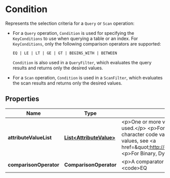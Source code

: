 

# Condition

<p>Represents the selection criteria for a <code>Query</code> or <code>Scan</code> operation:</p> <ul> <li> <p>For a <code>Query</code> operation, <code>Condition</code> is used for specifying the <code>KeyConditions</code> to use when querying a table or an index. For <code>KeyConditions</code>, only the following comparison operators are supported:</p> <p> <code>EQ | LE | LT | GE | GT | BEGINS_WITH | BETWEEN</code> </p> <p> <code>Condition</code> is also used in a <code>QueryFilter</code>, which evaluates the query results and returns only the desired values.</p> </li> <li> <p>For a <code>Scan</code> operation, <code>Condition</code> is used in a <code>ScanFilter</code>, which evaluates the scan results and returns only the desired values.</p> </li> </ul>

## Properties

| Name | Type | Description | Notes |
|------------ | ------------- | ------------- | -------------|
|**attributeValueList** | [**List&lt;AttributeValue&gt;**](AttributeValue.md) | &lt;p&gt;One or more values to evaluate against the supplied attribute. The number of values in the list depends on the &lt;code&gt;ComparisonOperator&lt;/code&gt; being used.&lt;/p&gt; &lt;p&gt;For type Number, value comparisons are numeric.&lt;/p&gt; &lt;p&gt;String value comparisons for greater than, equals, or less than are based on ASCII character code values. For example, &lt;code&gt;a&lt;/code&gt; is greater than &lt;code&gt;A&lt;/code&gt;, and &lt;code&gt;a&lt;/code&gt; is greater than &lt;code&gt;B&lt;/code&gt;. For a list of code values, see &lt;a href&#x3D;\&quot;http://en.wikipedia.org/wiki/ASCII#ASCII_printable_characters\&quot;&gt;http://en.wikipedia.org/wiki/ASCII#ASCII_printable_characters&lt;/a&gt;.&lt;/p&gt; &lt;p&gt;For Binary, DynamoDB treats each byte of the binary data as unsigned when it compares binary values.&lt;/p&gt; |  [optional] |
|**comparisonOperator** | **ComparisonOperator** | &lt;p&gt;A comparator for evaluating attributes. For example, equals, greater than, less than, etc.&lt;/p&gt; &lt;p&gt;The following comparison operators are available:&lt;/p&gt; &lt;p&gt; &lt;code&gt;EQ | NE | LE | LT | GE | GT | NOT_NULL | NULL | CONTAINS | NOT_CONTAINS | BEGINS_WITH | IN | BETWEEN&lt;/code&gt; &lt;/p&gt; &lt;p&gt;The following are descriptions of each comparison operator.&lt;/p&gt; &lt;ul&gt; &lt;li&gt; &lt;p&gt; &lt;code&gt;EQ&lt;/code&gt; : Equal. &lt;code&gt;EQ&lt;/code&gt; is supported for all data types, including lists and maps.&lt;/p&gt; &lt;p&gt; &lt;code&gt;AttributeValueList&lt;/code&gt; can contain only one &lt;code&gt;AttributeValue&lt;/code&gt; element of type String, Number, Binary, String Set, Number Set, or Binary Set. If an item contains an &lt;code&gt;AttributeValue&lt;/code&gt; element of a different type than the one provided in the request, the value does not match. For example, &lt;code&gt;{\&quot;S\&quot;:\&quot;6\&quot;}&lt;/code&gt; does not equal &lt;code&gt;{\&quot;N\&quot;:\&quot;6\&quot;}&lt;/code&gt;. Also, &lt;code&gt;{\&quot;N\&quot;:\&quot;6\&quot;}&lt;/code&gt; does not equal &lt;code&gt;{\&quot;NS\&quot;:[\&quot;6\&quot;, \&quot;2\&quot;, \&quot;1\&quot;]}&lt;/code&gt;.&lt;/p&gt; &lt;p/&gt; &lt;/li&gt; &lt;li&gt; &lt;p&gt; &lt;code&gt;NE&lt;/code&gt; : Not equal. &lt;code&gt;NE&lt;/code&gt; is supported for all data types, including lists and maps.&lt;/p&gt; &lt;p&gt; &lt;code&gt;AttributeValueList&lt;/code&gt; can contain only one &lt;code&gt;AttributeValue&lt;/code&gt; of type String, Number, Binary, String Set, Number Set, or Binary Set. If an item contains an &lt;code&gt;AttributeValue&lt;/code&gt; of a different type than the one provided in the request, the value does not match. For example, &lt;code&gt;{\&quot;S\&quot;:\&quot;6\&quot;}&lt;/code&gt; does not equal &lt;code&gt;{\&quot;N\&quot;:\&quot;6\&quot;}&lt;/code&gt;. Also, &lt;code&gt;{\&quot;N\&quot;:\&quot;6\&quot;}&lt;/code&gt; does not equal &lt;code&gt;{\&quot;NS\&quot;:[\&quot;6\&quot;, \&quot;2\&quot;, \&quot;1\&quot;]}&lt;/code&gt;.&lt;/p&gt; &lt;p/&gt; &lt;/li&gt; &lt;li&gt; &lt;p&gt; &lt;code&gt;LE&lt;/code&gt; : Less than or equal. &lt;/p&gt; &lt;p&gt; &lt;code&gt;AttributeValueList&lt;/code&gt; can contain only one &lt;code&gt;AttributeValue&lt;/code&gt; element of type String, Number, or Binary (not a set type). If an item contains an &lt;code&gt;AttributeValue&lt;/code&gt; element of a different type than the one provided in the request, the value does not match. For example, &lt;code&gt;{\&quot;S\&quot;:\&quot;6\&quot;}&lt;/code&gt; does not equal &lt;code&gt;{\&quot;N\&quot;:\&quot;6\&quot;}&lt;/code&gt;. Also, &lt;code&gt;{\&quot;N\&quot;:\&quot;6\&quot;}&lt;/code&gt; does not compare to &lt;code&gt;{\&quot;NS\&quot;:[\&quot;6\&quot;, \&quot;2\&quot;, \&quot;1\&quot;]}&lt;/code&gt;.&lt;/p&gt; &lt;p/&gt; &lt;/li&gt; &lt;li&gt; &lt;p&gt; &lt;code&gt;LT&lt;/code&gt; : Less than. &lt;/p&gt; &lt;p&gt; &lt;code&gt;AttributeValueList&lt;/code&gt; can contain only one &lt;code&gt;AttributeValue&lt;/code&gt; of type String, Number, or Binary (not a set type). If an item contains an &lt;code&gt;AttributeValue&lt;/code&gt; element of a different type than the one provided in the request, the value does not match. For example, &lt;code&gt;{\&quot;S\&quot;:\&quot;6\&quot;}&lt;/code&gt; does not equal &lt;code&gt;{\&quot;N\&quot;:\&quot;6\&quot;}&lt;/code&gt;. Also, &lt;code&gt;{\&quot;N\&quot;:\&quot;6\&quot;}&lt;/code&gt; does not compare to &lt;code&gt;{\&quot;NS\&quot;:[\&quot;6\&quot;, \&quot;2\&quot;, \&quot;1\&quot;]}&lt;/code&gt;.&lt;/p&gt; &lt;p/&gt; &lt;/li&gt; &lt;li&gt; &lt;p&gt; &lt;code&gt;GE&lt;/code&gt; : Greater than or equal. &lt;/p&gt; &lt;p&gt; &lt;code&gt;AttributeValueList&lt;/code&gt; can contain only one &lt;code&gt;AttributeValue&lt;/code&gt; element of type String, Number, or Binary (not a set type). If an item contains an &lt;code&gt;AttributeValue&lt;/code&gt; element of a different type than the one provided in the request, the value does not match. For example, &lt;code&gt;{\&quot;S\&quot;:\&quot;6\&quot;}&lt;/code&gt; does not equal &lt;code&gt;{\&quot;N\&quot;:\&quot;6\&quot;}&lt;/code&gt;. Also, &lt;code&gt;{\&quot;N\&quot;:\&quot;6\&quot;}&lt;/code&gt; does not compare to &lt;code&gt;{\&quot;NS\&quot;:[\&quot;6\&quot;, \&quot;2\&quot;, \&quot;1\&quot;]}&lt;/code&gt;.&lt;/p&gt; &lt;p/&gt; &lt;/li&gt; &lt;li&gt; &lt;p&gt; &lt;code&gt;GT&lt;/code&gt; : Greater than. &lt;/p&gt; &lt;p&gt; &lt;code&gt;AttributeValueList&lt;/code&gt; can contain only one &lt;code&gt;AttributeValue&lt;/code&gt; element of type String, Number, or Binary (not a set type). If an item contains an &lt;code&gt;AttributeValue&lt;/code&gt; element of a different type than the one provided in the request, the value does not match. For example, &lt;code&gt;{\&quot;S\&quot;:\&quot;6\&quot;}&lt;/code&gt; does not equal &lt;code&gt;{\&quot;N\&quot;:\&quot;6\&quot;}&lt;/code&gt;. Also, &lt;code&gt;{\&quot;N\&quot;:\&quot;6\&quot;}&lt;/code&gt; does not compare to &lt;code&gt;{\&quot;NS\&quot;:[\&quot;6\&quot;, \&quot;2\&quot;, \&quot;1\&quot;]}&lt;/code&gt;.&lt;/p&gt; &lt;p/&gt; &lt;/li&gt; &lt;li&gt; &lt;p&gt; &lt;code&gt;NOT_NULL&lt;/code&gt; : The attribute exists. &lt;code&gt;NOT_NULL&lt;/code&gt; is supported for all data types, including lists and maps.&lt;/p&gt; &lt;note&gt; &lt;p&gt;This operator tests for the existence of an attribute, not its data type. If the data type of attribute \&quot;&lt;code&gt;a&lt;/code&gt;\&quot; is null, and you evaluate it using &lt;code&gt;NOT_NULL&lt;/code&gt;, the result is a Boolean &lt;code&gt;true&lt;/code&gt;. This result is because the attribute \&quot;&lt;code&gt;a&lt;/code&gt;\&quot; exists; its data type is not relevant to the &lt;code&gt;NOT_NULL&lt;/code&gt; comparison operator.&lt;/p&gt; &lt;/note&gt; &lt;/li&gt; &lt;li&gt; &lt;p&gt; &lt;code&gt;NULL&lt;/code&gt; : The attribute does not exist. &lt;code&gt;NULL&lt;/code&gt; is supported for all data types, including lists and maps.&lt;/p&gt; &lt;note&gt; &lt;p&gt;This operator tests for the nonexistence of an attribute, not its data type. If the data type of attribute \&quot;&lt;code&gt;a&lt;/code&gt;\&quot; is null, and you evaluate it using &lt;code&gt;NULL&lt;/code&gt;, the result is a Boolean &lt;code&gt;false&lt;/code&gt;. This is because the attribute \&quot;&lt;code&gt;a&lt;/code&gt;\&quot; exists; its data type is not relevant to the &lt;code&gt;NULL&lt;/code&gt; comparison operator.&lt;/p&gt; &lt;/note&gt; &lt;/li&gt; &lt;li&gt; &lt;p&gt; &lt;code&gt;CONTAINS&lt;/code&gt; : Checks for a subsequence, or value in a set.&lt;/p&gt; &lt;p&gt; &lt;code&gt;AttributeValueList&lt;/code&gt; can contain only one &lt;code&gt;AttributeValue&lt;/code&gt; element of type String, Number, or Binary (not a set type). If the target attribute of the comparison is of type String, then the operator checks for a substring match. If the target attribute of the comparison is of type Binary, then the operator looks for a subsequence of the target that matches the input. If the target attribute of the comparison is a set (\&quot;&lt;code&gt;SS&lt;/code&gt;\&quot;, \&quot;&lt;code&gt;NS&lt;/code&gt;\&quot;, or \&quot;&lt;code&gt;BS&lt;/code&gt;\&quot;), then the operator evaluates to true if it finds an exact match with any member of the set.&lt;/p&gt; &lt;p&gt;CONTAINS is supported for lists: When evaluating \&quot;&lt;code&gt;a CONTAINS b&lt;/code&gt;\&quot;, \&quot;&lt;code&gt;a&lt;/code&gt;\&quot; can be a list; however, \&quot;&lt;code&gt;b&lt;/code&gt;\&quot; cannot be a set, a map, or a list.&lt;/p&gt; &lt;/li&gt; &lt;li&gt; &lt;p&gt; &lt;code&gt;NOT_CONTAINS&lt;/code&gt; : Checks for absence of a subsequence, or absence of a value in a set.&lt;/p&gt; &lt;p&gt; &lt;code&gt;AttributeValueList&lt;/code&gt; can contain only one &lt;code&gt;AttributeValue&lt;/code&gt; element of type String, Number, or Binary (not a set type). If the target attribute of the comparison is a String, then the operator checks for the absence of a substring match. If the target attribute of the comparison is Binary, then the operator checks for the absence of a subsequence of the target that matches the input. If the target attribute of the comparison is a set (\&quot;&lt;code&gt;SS&lt;/code&gt;\&quot;, \&quot;&lt;code&gt;NS&lt;/code&gt;\&quot;, or \&quot;&lt;code&gt;BS&lt;/code&gt;\&quot;), then the operator evaluates to true if it &lt;i&gt;does not&lt;/i&gt; find an exact match with any member of the set.&lt;/p&gt; &lt;p&gt;NOT_CONTAINS is supported for lists: When evaluating \&quot;&lt;code&gt;a NOT CONTAINS b&lt;/code&gt;\&quot;, \&quot;&lt;code&gt;a&lt;/code&gt;\&quot; can be a list; however, \&quot;&lt;code&gt;b&lt;/code&gt;\&quot; cannot be a set, a map, or a list.&lt;/p&gt; &lt;/li&gt; &lt;li&gt; &lt;p&gt; &lt;code&gt;BEGINS_WITH&lt;/code&gt; : Checks for a prefix. &lt;/p&gt; &lt;p&gt; &lt;code&gt;AttributeValueList&lt;/code&gt; can contain only one &lt;code&gt;AttributeValue&lt;/code&gt; of type String or Binary (not a Number or a set type). The target attribute of the comparison must be of type String or Binary (not a Number or a set type).&lt;/p&gt; &lt;p/&gt; &lt;/li&gt; &lt;li&gt; &lt;p&gt; &lt;code&gt;IN&lt;/code&gt; : Checks for matching elements in a list.&lt;/p&gt; &lt;p&gt; &lt;code&gt;AttributeValueList&lt;/code&gt; can contain one or more &lt;code&gt;AttributeValue&lt;/code&gt; elements of type String, Number, or Binary. These attributes are compared against an existing attribute of an item. If any elements of the input are equal to the item attribute, the expression evaluates to true.&lt;/p&gt; &lt;/li&gt; &lt;li&gt; &lt;p&gt; &lt;code&gt;BETWEEN&lt;/code&gt; : Greater than or equal to the first value, and less than or equal to the second value. &lt;/p&gt; &lt;p&gt; &lt;code&gt;AttributeValueList&lt;/code&gt; must contain two &lt;code&gt;AttributeValue&lt;/code&gt; elements of the same type, either String, Number, or Binary (not a set type). A target attribute matches if the target value is greater than, or equal to, the first element and less than, or equal to, the second element. If an item contains an &lt;code&gt;AttributeValue&lt;/code&gt; element of a different type than the one provided in the request, the value does not match. For example, &lt;code&gt;{\&quot;S\&quot;:\&quot;6\&quot;}&lt;/code&gt; does not compare to &lt;code&gt;{\&quot;N\&quot;:\&quot;6\&quot;}&lt;/code&gt;. Also, &lt;code&gt;{\&quot;N\&quot;:\&quot;6\&quot;}&lt;/code&gt; does not compare to &lt;code&gt;{\&quot;NS\&quot;:[\&quot;6\&quot;, \&quot;2\&quot;, \&quot;1\&quot;]}&lt;/code&gt; &lt;/p&gt; &lt;/li&gt; &lt;/ul&gt; &lt;p&gt;For usage examples of &lt;code&gt;AttributeValueList&lt;/code&gt; and &lt;code&gt;ComparisonOperator&lt;/code&gt;, see &lt;a href&#x3D;\&quot;https://docs.aws.amazon.com/amazondynamodb/latest/developerguide/LegacyConditionalParameters.html\&quot;&gt;Legacy Conditional Parameters&lt;/a&gt; in the &lt;i&gt;Amazon DynamoDB Developer Guide&lt;/i&gt;.&lt;/p&gt; |  |




